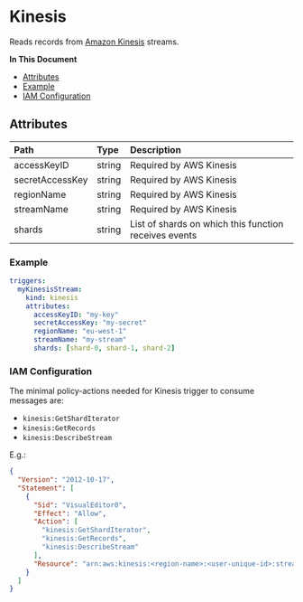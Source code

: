 # Kinesis

Reads records from [Amazon Kinesis](https://aws.amazon.com/kinesis/) streams.

**In This Document**
- [Attributes](#attributes)
- [Example](#example)
- [IAM Configuration](#iam-configuration)

## Attributes

| **Path** | **Type** | **Description** |
| :--- | :--- | :--- |
| accessKeyID | string | Required by AWS Kinesis |
| secretAccessKey | string | Required by AWS Kinesis |
| regionName | string | Required by AWS Kinesis |
| streamName | string | Required by AWS Kinesis |
| shards | string | List of shards on which this function receives events |

### Example

```yaml
triggers:
  myKinesisStream:
    kind: kinesis
    attributes:
      accessKeyID: "my-key"
      secretAccessKey: "my-secret"
      regionName: "eu-west-1"
      streamName: "my-stream"
      shards: [shard-0, shard-1, shard-2]
```

### IAM Configuration

The minimal policy-actions needed for Kinesis trigger to consume messages are:

- `kinesis:GetShardIterator`
- `kinesis:GetRecords`
- `kinesis:DescribeStream`

E.g.:

```json
{
  "Version": "2012-10-17",
  "Statement": [
    {
      "Sid": "VisualEditor0",
      "Effect": "Allow",
      "Action": [
        "kinesis:GetShardIterator",
        "kinesis:GetRecords",
        "kinesis:DescribeStream"
      ],
      "Resource": "arn:aws:kinesis:<region-name>:<user-unique-id>:stream/<specific-stream>"
    }
  ]
}
```
